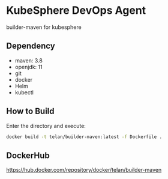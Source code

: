 # KubeSphere DevOps Agent
builder-maven for kubesphere

## Dependency

- maven: 3.8
- openjdk: 11
- git
- docker
- Helm
- kubectl

## How to Build

Enter the directory and execute:

```bash
docker build -t telan/builder-maven:latest -f Dockerfile .
```

## DockerHub

https://hub.docker.com/repository/docker/telan/builder-maven